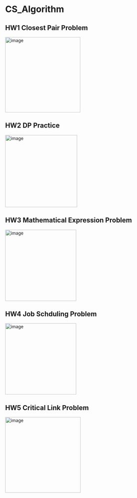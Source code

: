 # CS_Algorithm

## HW1 Closest Pair Problem
<img width="240" alt="image" src="https://user-images.githubusercontent.com/83395975/170953077-2cbcc68c-54c3-4c1d-965f-9bacd490a6c8.png">

## HW2 DP Practice
<img width="230" alt="image" src="https://user-images.githubusercontent.com/83395975/170953669-31c35aab-fea5-4bce-9370-8db488077b3a.png">

## HW3 Mathematical Expression Problem
<img width="227" alt="image" src="https://user-images.githubusercontent.com/83395975/170953806-9f39f1e0-1083-45bf-b489-1bddfe8c9c96.png">

## HW4 Job Schduling Problem
<img width="227" alt="image" src="https://user-images.githubusercontent.com/83395975/170954596-e5159fac-514e-4ffd-bb06-607c1d214b40.png">


## HW5 Critical Link Problem
<img width="241" alt="image" src="https://user-images.githubusercontent.com/83395975/170953479-4a6ae04b-55e0-4983-8f95-5b2961fa262c.png">
